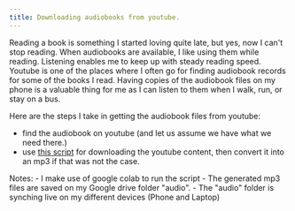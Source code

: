```yaml
---
title: Downloading audiobooks from youtube. 
---
```


Reading a book is something I started loving quite late, but yes, now I can't stop reading. When audiobooks are available,
I like using them while reading. Listening enables me to keep up with steady reading speed. Youtube is one of the places where I often go for finding audiobook records for some of the books I read. Having copies of the audiobook files on my phone is a valuable thing for me as I can listen to them when I walk, run, or stay on a bus. 
 
Here are the steps I take in getting the audiobook files from youtube:
 
- find the audiobook on youtube (and let us assume we have what we need there.)
- use [this script](https://github.com/dragona/audiobooks) for downloading the youtube content, then convert it into an mp3 if that was not the case. 


Notes:
    - I make use of google colab to run the script
    - The generated mp3 files are saved on my Google drive folder "audio".
    - The "audio" folder is synching live on my different devices (Phone and Laptop)